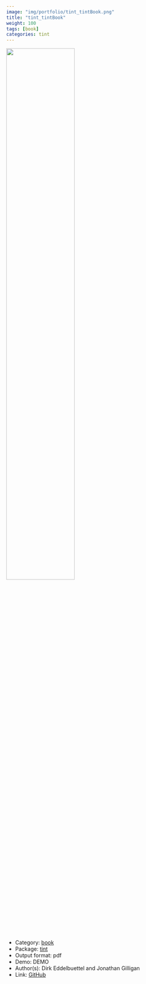 ```yaml
---
image: "img/portfolio/tint_tintBook.png"
title: "tint_tintBook"
weight: 100
tags: [book]
categories: tint
---
```




<!--more-->

<p><a href="../../img/portfolio/tint_tintBook.png"><img class = "jf-image-shadow" src="../../img/portfolio/tint_tintBook.png", width="60%"></a></p>

- Category: [book](../../tags/book)
- Package: [tint](tint)
- Output format: pdf
- Demo: DEMO
- Author(s): Dirk Eddelbuettel and Jonathan Gilligan
- Link: [GitHub](https://github.com/eddelbuettel/tint)


